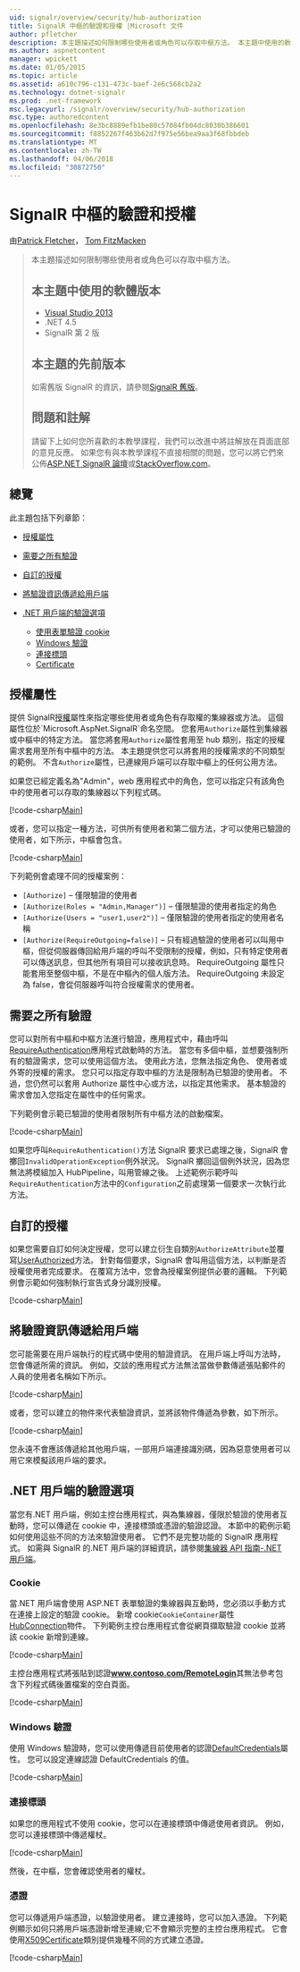 ```yaml
---
uid: signalr/overview/security/hub-authorization
title: SignalR 中樞的驗證和授權 |Microsoft 文件
author: pfletcher
description: 本主題描述如何限制哪些使用者或角色可以存取中樞方法。 本主題中使用的軟體版本 Visual Studio 2013.NET 4.5 SignalR ve...
ms.author: aspnetcontent
manager: wpickett
ms.date: 01/05/2015
ms.topic: article
ms.assetid: a610c796-c131-473c-baef-2e6c568cb2a2
ms.technology: dotnet-signalr
ms.prod: .net-framework
msc.legacyurl: /signalr/overview/security/hub-authorization
msc.type: authoredcontent
ms.openlocfilehash: 8e3bc8889efb1be80c57084fb04dc8030b386601
ms.sourcegitcommit: f8852267f463b62d7f975e56bea9aa3f68fbbdeb
ms.translationtype: MT
ms.contentlocale: zh-TW
ms.lasthandoff: 04/06/2018
ms.locfileid: "30872750"
---
```

<a name="authentication-and-authorization-for-signalr-hubs"></a>SignalR 中樞的驗證和授權
====================
由[Patrick Fletcher](https://github.com/pfletcher)， [Tom FitzMacken](https://github.com/tfitzmac)

> 本主題描述如何限制哪些使用者或角色可以存取中樞方法。 
> 
> ## <a name="software-versions-used-in-this-topic"></a>本主題中使用的軟體版本
> 
> 
> - [Visual Studio 2013](https://www.microsoft.com/visualstudio/eng/2013-downloads)
> - .NET 4.5
> - SignalR 第 2 版
>   
> 
> 
> ## <a name="previous-versions-of-this-topic"></a>本主題的先前版本
> 
> 如需舊版 SignalR 的資訊，請參閱[SignalR 舊版](../older-versions/index.md)。
> 
> ## <a name="questions-and-comments"></a>問題和註解
> 
> 請留下上如何您所喜歡的本教學課程，我們可以改進中將註解放在頁面底部的意見反應。 如果您有與本教學課程不直接相關的問題，您可以將它們來公佈[ASP.NET SignalR 論壇](https://forums.asp.net/1254.aspx/1?ASP+NET+SignalR)或[StackOverflow.com](http://stackoverflow.com/)。


## <a name="overview"></a>總覽

此主題包括下列章節：

- [授權屬性](#authorizeattribute)
- [需要之所有驗證](#requireauth)
- [自訂的授權](#custom)
- [將驗證資訊傳遞給用戶端](#passauth)
- [.NET 用戶端的驗證選項](#authoptions)

    - [使用表單驗證 cookie](#cookie)
    - [Windows 驗證](#windows)
    - [連接標頭](#header)
    - [Certificate](#certificate)

<a id="authorizeattribute"></a>

## <a name="authorize-attribute"></a>授權屬性

提供 SignalR[授權](https://msdn.microsoft.com/library/microsoft.aspnet.signalr.authorizeattribute(v=vs.111).aspx)屬性來指定哪些使用者或角色有存取權的集線器或方法。 這個屬性位於`Microsoft.AspNet.SignalR`命名空間。 您套用`Authorize`屬性到集線器或中樞中的特定方法。 當您將套用`Authorize`屬性套用至 hub 類別，指定的授權需求套用至所有中樞中的方法。 本主題提供您可以將套用的授權需求的不同類型的範例。 不含`Authorize`屬性，已連線用戶端可以存取中樞上的任何公用方法。

如果您已經定義名為"Admin"，web 應用程式中的角色，您可以指定只有該角色中的使用者可以存取的集線器以下列程式碼。

[!code-csharp[Main](hub-authorization/samples/sample1.cs)]

或者，您可以指定一種方法，可供所有使用者和第二個方法，才可以使用已驗證的使用者，如下所示，中樞會包含。

[!code-csharp[Main](hub-authorization/samples/sample2.cs)]

下列範例會處理不同的授權案例：

- `[Authorize]` – 僅限驗證的使用者
- `[Authorize(Roles = "Admin,Manager")]` – 僅限驗證的使用者指定的角色
- `[Authorize(Users = "user1,user2")]` – 僅限驗證的使用者指定的使用者名稱
- `[Authorize(RequireOutgoing=false)]` – 只有經過驗證的使用者可以叫用中樞，但從伺服器傳回給用戶端的呼叫不受限制的授權，例如，只有特定使用者可以傳送訊息，但其他所有項目可以接收訊息時。 RequireOutgoing 屬性只能套用至整個中樞，不是在中樞內的個人版方法。 RequireOutgoing 未設定為 false，會從伺服器呼叫符合授權需求的使用者。

<a id="requireauth"></a>

## <a name="require-authentication-for-all-hubs"></a>需要之所有驗證

您可以對所有中樞和中樞方法進行驗證，應用程式中，藉由呼叫[RequireAuthentication](https://msdn.microsoft.com/library/microsoft.aspnet.signalr.hubpipelineextensions.requireauthentication(v=vs.111).aspx)應用程式啟動時的方法。 當您有多個中樞，並想要強制所有的驗證需求，您可以使用這個方法。 使用此方法，您無法指定角色、 使用者或外寄的授權的需求。 您只可以指定存取中樞的方法是限制為已驗證的使用者。 不過，您仍然可以套用 Authorize 屬性中心或方法，以指定其他需求。 基本驗證的需求會加入您指定在屬性中的任何需求。

下列範例會示範已驗證的使用者限制所有中樞方法的啟動檔案。

[!code-csharp[Main](hub-authorization/samples/sample3.cs)]

如果您呼叫`RequireAuthentication()`方法 SignalR 要求已處理之後，SignalR 會擲回`InvalidOperationException`例外狀況。 SignalR 擲回這個例外狀況，因為您無法將模組加入 HubPipeline，叫用管線之後。 上述範例示範呼叫`RequireAuthentication`方法中的`Configuration`之前處理第一個要求一次執行此方法。

<a id="custom"></a>

## <a name="customized-authorization"></a>自訂的授權

如果您需要自訂如何決定授權，您可以建立衍生自類別`AuthorizeAttribute`並覆寫[UserAuthorized](https://msdn.microsoft.com/library/microsoft.aspnet.signalr.authorizeattribute.userauthorized(v=vs.111).aspx)方法。 針對每個要求，SignalR 會叫用這個方法，以判斷是否授權使用者完成要求。 在覆寫方法中，您會為授權案例提供必要的邏輯。 下列範例會示範如何強制執行宣告式身分識別授權。

[!code-csharp[Main](hub-authorization/samples/sample4.cs)]

<a id="passauth"></a>

## <a name="pass-authentication-information-to-clients"></a>將驗證資訊傳遞給用戶端

您可能需要在用戶端執行的程式碼中使用的驗證資訊。 在用戶端上呼叫方法時，您會傳遞所需的資訊。 例如，交談的應用程式方法無法當做參數傳遞張貼郵件的人員的使用者名稱如下所示。

[!code-csharp[Main](hub-authorization/samples/sample5.cs)]

或者，您可以建立的物件來代表驗證資訊，並將該物件傳遞為參數，如下所示。

[!code-csharp[Main](hub-authorization/samples/sample6.cs)]

您永遠不會應該傳遞給其他用戶端，一部用戶端連接識別碼，因為惡意使用者可以用它來模擬該用戶端的要求。

<a id="authoptions"></a>

## <a name="authentication-options-for-net-clients"></a>.NET 用戶端的驗證選項

當您有.NET 用戶端，例如主控台應用程式，與為集線器，僅限於驗證的使用者互動時，您可以傳遞在 cookie 中，連接標頭或憑證的驗證認證。 本節中的範例示範如何使用這些不同的方法來驗證使用者。 它們不是完整功能的 SignalR 應用程式。 如需與 SignalR 的.NET 用戶端的詳細資訊，請參閱[集線器 API 指南-.NET 用戶端](../guide-to-the-api/hubs-api-guide-net-client.md)。

<a id="cookie"></a>

### <a name="cookie"></a>Cookie

當.NET 用戶端會使用 ASP.NET 表單驗證的集線器與互動時，您必須以手動方式在連接上設定的驗證 cookie。 新增 cookie`CookieContainer`屬性[HubConnection](https://msdn.microsoft.com/library/microsoft.aspnet.signalr.client.hubs.hubconnection(v=vs.111).aspx)物件。 下列範例主控台應用程式會從網頁擷取驗證 cookie 並將該 cookie 新增到連線。

[!code-csharp[Main](hub-authorization/samples/sample7.cs)]

主控台應用程式將張貼到認證<strong>www.contoso.com/RemoteLogin</strong>其無法參考包含下列程式碼後置檔案的空白頁面。

[!code-csharp[Main](hub-authorization/samples/sample8.cs)]

<a id="windows"></a>

### <a name="windows-authentication"></a>Windows 驗證

使用 Windows 驗證時，您可以使用傳遞目前使用者的認證[DefaultCredentials](https://msdn.microsoft.com/library/system.net.credentialcache.defaultcredentials.aspx)屬性。 您可以設定連線認證 DefaultCredentials 的值。

[!code-csharp[Main](hub-authorization/samples/sample9.cs?highlight=6)]

<a id="header"></a>

### <a name="connection-header"></a>連接標頭

如果您的應用程式不使用 cookie，您可以在連接標頭中傳遞使用者資訊。 例如，您可以連接標頭中傳遞權杖。

[!code-csharp[Main](hub-authorization/samples/sample10.cs?highlight=6)]

然後，在中樞，您會確認使用者的權杖。

<a id="certificate"></a>

### <a name="certificate"></a>憑證

您可以傳遞用戶端憑證，以驗證使用者。 建立連接時，您可以加入憑證。 下列範例顯示如何只將用戶端憑證新增至連線;它不會顯示完整的主控台應用程式。 它會使用[X509Certificate](https://msdn.microsoft.com/library/system.security.cryptography.x509certificates.x509certificate.aspx)類別提供幾種不同的方式建立憑證。

[!code-csharp[Main](hub-authorization/samples/sample11.cs?highlight=6)]
